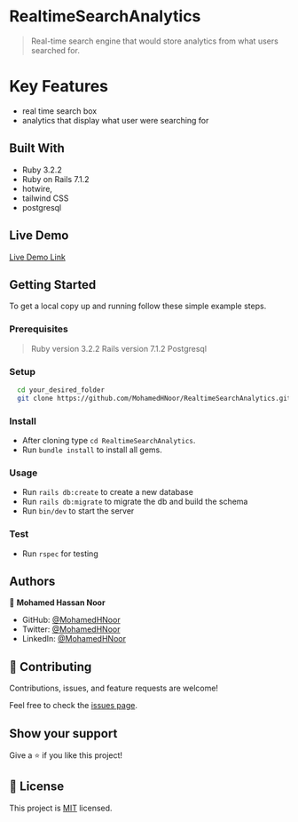 # RealtimeSearchAnalytics

> Real-time search engine that would store analytics from what users searched for.

# Key Features

- real time search box
- analytics that display what user were searching for

## Built With

- Ruby 3.2.2
- Ruby on Rails 7.1.2
- hotwire,
- tailwind CSS
- postgresql

## Live Demo

[Live Demo Link](https://realtimesearchanalytics.onrender.com/)

## Getting Started

To get a local copy up and running follow these simple example steps.

### Prerequisites

> Ruby version 3.2.2
> Rails version 7.1.2
> Postgresql

### Setup

```sh
  cd your_desired_folder
  git clone https://github.com/MohamedHNoor/RealtimeSearchAnalytics.git
```

### Install

- After cloning type `cd RealtimeSearchAnalytics`.
- Run `bundle install` to install all gems.

### Usage

- Run `rails db:create` to create a new database
- Run `rails db:migrate` to migrate the db and build the schema
- Run `bin/dev` to start the server

### Test

- Run `rspec` for testing

## Authors

👤 **Mohamed Hassan Noor**

- GitHub: [@MohamedHNoor](https://github.com/MohamedHNoor)
- Twitter: [@MohamedHNoor](https://twitter.com/MohamedHNoor)
- LinkedIn: [@MohamedHNoor](https://www.linkedin.com/in/mohamedhnoor/)

## 🤝 Contributing

Contributions, issues, and feature requests are welcome!

Feel free to check the [issues page](https://github.com/MohamedHNoor/RealtimeSearchAnalytics/issues).

## Show your support

Give a ⭐️ if you like this project!

## 📝 License

This project is [MIT](./LICENSE) licensed.

